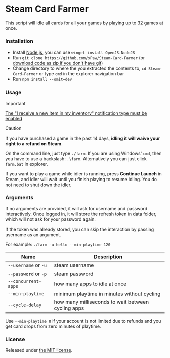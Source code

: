 # Steam Card Farmer

This script will idle all cards for all your games by playing up to 32 games at once.

### Installation

- Install [Node.js](https://nodejs.org), you can use `winget install OpenJS.NodeJS`
- Run `git clone https://github.com/xPaw/Steam-Card-Farmer` (or [download code as zip if you don't have git](https://github.com/xPaw/Steam-Card-Farmer/archive/refs/heads/master.zip))
- Change directory to where the you extracted the contents to, `cd Steam-Card-Farmer` or type `cmd` in the explorer navigation bar
- Run `npm install --omit=dev`

### Usage

> [!IMPORTANT]
> [The "I receive a new item in my inventory" notification type must be enabled](https://store.steampowered.com/account/notificationsettings)

> [!CAUTION]
> If you have purchased a game in the past 14 days, **idling it will waive your right to a refund on Steam**.

On the command line, just type `./farm`. If you are using Windows' `cmd`, then you have to use a backslash: `.\farm`. Alternatively you can just click `farm.bat` in explorer.

If you want to play a game while idler is running, press **Continue Launch** in Steam, and idler will wait until you finish playing to resume idling. You do not need to shut down the idler.

### Arguments

If no arguments are provided, it will ask for username and password interactively.
Once logged in, it will store the refresh token in data folder, which will not ask for your password again.

If the token was already stored, you can skip the interaction by passing username as an argument.

For example: `./farm -u hello --min-playtime 120`

Name | Description
---- | -----------
`--username` or `-u` | steam username
`--password` or `-p` | steam password
`--concurrent-apps` | how many apps to idle at once
`--min-playtime` | minimum playtime in minutes without cycling
`--cycle-delay` | how many milliseconds to wait between cycling apps

Use `--min-playtime 0` if your account is not limited due to refunds and you get card drops from zero minutes of playtime.

### License

Released under [the MIT license](https://opensource.org/license/mit/).
